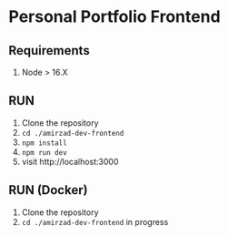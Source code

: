 # Personal Portfolio Frontend

## Requirements

1. Node > 16.X

## RUN

1. Clone the repository
2. `cd ./amirzad-dev-frontend`
3. `npm install`
4. `npm run dev`
5. visit http://localhost:3000

## RUN (Docker)

1. Clone the repository
2. `cd ./amirzad-dev-frontend`
   in progress
